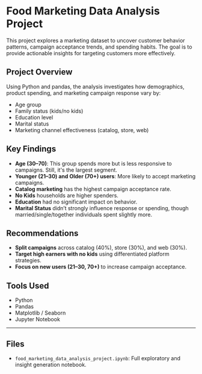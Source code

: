 # Food Marketing Data Analysis Project

This project explores a marketing dataset to uncover customer behavior patterns, campaign acceptance trends, and spending habits. The goal is to provide actionable insights for targeting customers more effectively.

##  Project Overview

Using Python and pandas, the analysis investigates how demographics, product spending, and marketing campaign response vary by:

- Age group
- Family status (kids/no kids)
- Education level
- Marital status
- Marketing channel effectiveness (catalog, store, web)

##  Key Findings

- **Age (30–70)**: This group spends more but is less responsive to campaigns. Still, it's the largest segment.
- **Younger (21–30) and Older (70+) users**: More likely to accept marketing campaigns.
- **Catalog marketing** has the highest campaign acceptance rate.
- **No Kids** households are higher spenders.
- **Education** had no significant impact on behavior.
- **Marital Status** didn’t strongly influence response or spending, though married/single/together individuals spent slightly more.

##  Recommendations

- **Split campaigns** across catalog (40%), store (30%), and web (30%).
- **Target high earners with no kids** using differentiated platform strategies.
- **Focus on new users (21–30, 70+)** to increase campaign acceptance.

##  Tools Used

- Python
- Pandas
- Matplotlib / Seaborn
- Jupyter Notebook

---

##  Files

- `food_marketing_data_analysis_project.ipynb`: Full exploratory and insight generation notebook.

